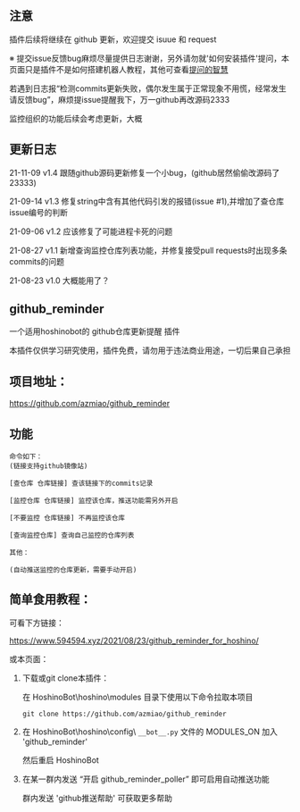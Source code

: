 
## 注意

插件后续将继续在 github 更新，欢迎提交 isuue 和 request

※ 提交issue反馈bug麻烦尽量提供日志谢谢，另外请勿就'如何安装插件'提问，本页面只是插件不是如何搭建机器人教程，其他可查看[提问的智慧](https://github.com/handsonic/htq)

若遇到日志报“检测commits更新失败，偶尔发生属于正常现象不用慌，经常发生请反馈bug”，麻烦提issue提醒我下，万一github再改源码2333

监控组织的功能后续会考虑更新，大概

## 更新日志

21-11-09    v1.4    跟随github源码更新修复一个小bug，(github居然偷偷改源码了23333)

21-09-14    v1.3    修复string中含有其他代码引发的报错(issue #1),并增加了查仓库issue编号的判断

21-09-06    v1.2    应该修复了可能进程卡死的问题

21-08-27    v1.1    新增查询监控仓库列表功能，并修复接受pull requests时出现多条commits的问题

21-08-23    v1.0    大概能用了？

## github_reminder

一个适用hoshinobot的 github仓库更新提醒 插件

本插件仅供学习研究使用，插件免费，请勿用于违法商业用途，一切后果自己承担

## 项目地址：

https://github.com/azmiao/github_reminder

## 功能

```
命令如下：
(链接支持github镜像站)

[查仓库 仓库链接] 查该链接下的commits记录

[监控仓库 仓库链接] 监控该仓库，推送功能需另外开启

[不要监控 仓库链接] 不再监控该仓库

[查询监控仓库] 查询自己监控的仓库列表

其他：

(自动推送监控的仓库更新，需要手动开启)
```


## 简单食用教程：

可看下方链接：

https://www.594594.xyz/2021/08/23/github_reminder_for_hoshino/

或本页面：

1. 下载或git clone本插件：

    在 HoshinoBot\hoshino\modules 目录下使用以下命令拉取本项目
    ```
    git clone https://github.com/azmiao/github_reminder
    ```

2. 在 HoshinoBot\hoshino\config\ `__bot__.py` 文件的 MODULES_ON 加入 'github_reminder'

    然后重启 HoshinoBot

3. 在某一群内发送 “开启 github_reminder_poller” 即可启用自动推送功能

    群内发送 'github推送帮助' 可获取更多帮助
